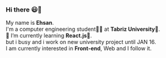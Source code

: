 ### Hi there :smiley:👋

My name is **Ehsan**.<br>
I'm a computer engineering student:man_technologist: at **Tabriz University**:school:.<br>
🌱 I’m currently learning **React.js:rocket:**.<br>
but i busy and i work on new university project until JAN 16.<br>
I am currently interested in **Front-end**, Web and I follow it.

